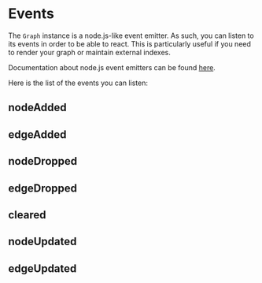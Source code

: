 # Events

The `Graph` instance is a node.js-like event emitter. As such, you can listen to its events in order to be able to react. This is particularly useful if you need to render your graph or maintain external indexes.

Documentation about node.js event emitters can be found [here](https://nodejs.org/api/events.html).

Here is the list of the events you can listen:

## nodeAdded

## edgeAdded

## nodeDropped

## edgeDropped

## cleared

## nodeUpdated

## edgeUpdated
